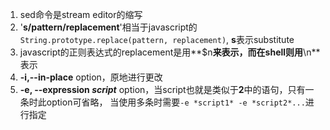 1. sed命令是stream editor的缩写
2. '**s\/pattern\/replacement**'相当于javascript的`String.prototype.replace(pattern, replacement)`, **s**表示substitute
3. javascript的正则表达式的replacement是用**$n**来表示，而在shell则用**\n**表示
4. **-i,--in-place** option，原地进行更改
5. **-e, --expression *script*** option，当script也就是类似于**2**中的语句，只有一条时此option可省略，
当使用多条时需要`-e *script1* -e *script2*...`进行指定
